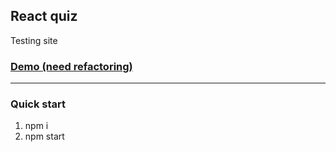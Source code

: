 ## React quiz
Testing site 

### [Demo (need refactoring)](https://react-quiz-81546.firebaseapp.com/)
***
### Quick start
1. npm i
2. npm start
